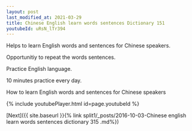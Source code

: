 ```yaml
---
layout: post
last_modified_at: 2021-03-29
title: Chinese English learn words sentences Dictionary 151 
youtubeId: uRsN_lTr394
---
```

 
 
Helps to learn English words and sentences for Chinese speakers.

Opportunitiy to repeat the words sentences. 

Practice English language. 
 
10 minutes practice every day. 
 
How to learn English words and sentences for Chinese speakers 
 
{% include youtubePlayer.html id=page.youtubeId %}
 
 
[Next]({{ site.baseurl }}{% link  split1/_posts/2016-10-03-Chinese english learn words sentences dictionary 315 .md%})
 
